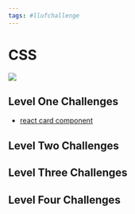 ```yaml
---
tags: #llufchallenge
---
```



# CSS

![](https://i.imgur.com/XHz3NBf.png)


## Level One Challenges 

* [react card component](https://hackmd.io/RSW1Z2z6Syini9JzPcNnSQ)

## Level Two Challenges 

## Level Three Challenges 

## Level Four Challenges 